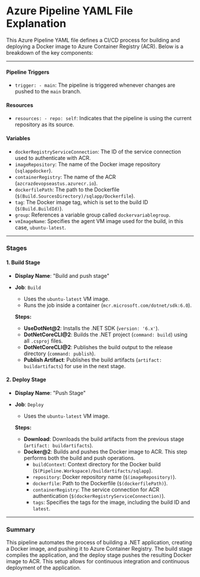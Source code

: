 # Azure Pipeline YAML File Explanation

This Azure Pipeline YAML file defines a CI/CD process for building and deploying a Docker image to Azure Container Registry (ACR). Below is a breakdown of the key components:

---

#### **Pipeline Triggers**
- `trigger: - main`: The pipeline is triggered whenever changes are pushed to the `main` branch.

#### **Resources**
- `resources: - repo: self`: Indicates that the pipeline is using the current repository as its source.

#### **Variables**
- `dockerRegistryServiceConnection`: The ID of the service connection used to authenticate with ACR.
- `imageRepository`: The name of the Docker image repository (`sqlappdocker`).
- `containerRegistry`: The name of the ACR (`azcrazdevopseastus.azurecr.io`).
- `dockerfilePath`: The path to the Dockerfile (`$(Build.SourcesDirectory)/sqlapp/Dockerfile`).
- `tag`: The Docker image tag, which is set to the build ID (`$(Build.BuildId)`).
- `group`: References a variable group called `dockervariablegroup`.
- `vmImageName`: Specifies the agent VM image used for the build, in this case, `ubuntu-latest`.

---

### **Stages**

#### 1. **Build Stage**
- **Display Name**: "Build and push stage"
- **Job**: `Build`
  - Uses the `ubuntu-latest` VM image.
  - Runs the job inside a container (`mcr.microsoft.com/dotnet/sdk:6.0`).
  
  **Steps:**
  - **UseDotNet@2**: Installs the .NET SDK (`version: '6.x'`).
  - **DotNetCoreCLI@2**: Builds the .NET project (`command: build`) using all `.csproj` files.
  - **DotNetCoreCLI@2**: Publishes the build output to the release directory (`command: publish`).
  - **Publish Artifact**: Publishes the build artifacts (`artifact: buildartifacts`) for use in the next stage.

#### 2. **Deploy Stage**
- **Display Name**: "Push Stage"
- **Job**: `Deploy`
  - Uses the `ubuntu-latest` VM image.

  **Steps:**
  - **Download**: Downloads the build artifacts from the previous stage (`artifact: buildartifacts`).
  - **Docker@2**: Builds and pushes the Docker image to ACR. This step performs both the build and push operations.
    - `buildContext`: Context directory for the Docker build (`$(Pipeline.Workspace)/buildartifacts/sqlapp`).
    - `repository`: Docker repository name (`$(imageRepository)`).
    - `dockerfile`: Path to the Dockerfile (`$(dockerfilePath)`).
    - `containerRegistry`: The service connection for ACR authentication (`$(dockerRegistryServiceConnection)`).
    - `tags`: Specifies the tags for the image, including the build ID and `latest`.

---

### **Summary**
This pipeline automates the process of building a .NET application, creating a Docker image, and pushing it to Azure Container Registry. The build stage compiles the application, and the deploy stage pushes the resulting Docker image to ACR. This setup allows for continuous integration and continuous deployment of the application.

